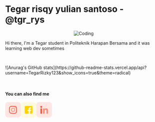 # Tegar risqy yulian santoso - @tgr_rys

<p align="center">
<img  alt="Coding" width="300" src="https://cdn.dribbble.com/users/1162077/screenshots/3848914/programmer.gif">
</p>


Hi there, I'm a Tegar student in Politeknik Harapan Bersama and it was learning web dev sometimes 

<br/>
<p align="left">
![Anurag's GitHub stats](https://github-readme-stats.vercel.app/api?username=TegarRizky123&show_icons=true&theme=radical)
</p>
<br>


#### You can also find me

<a href="https://instagram.com/tgr_rys"><img align="left" width="50" height="50" src="assets/ig.png?raw=true"></a>
<a href="https://www.facebook.com/tegar.santoso.372"><img align="left" width="50" height="50" src="assets/fb.png?raw=true"></a>
<a href="https://www.linkedin.com/mwlite/in/tegar-rys-640838246"><img align="left" width="50" height="50" src="assets/linkedin.png?raw=true"></a>



